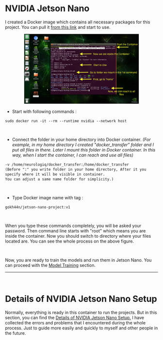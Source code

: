 # NVIDIA Jetson Nano

I created a Docker image which contains all necessary packages for this project. You can pull it [from this link](https://hub.docker.com/r/gokh44n/jetson-nano-project) and start to use.

<p align="center">
<img src="figures/jetson_docker.png"  width="75%" height="75%" >
</p>

* Start with following commands : 
```
sudo docker run -it --rm --runtime nvidia --network host
```
</br>

* Connect the folder in your home directory into Docker container. _(For example, in my home directory I created "docker_transfer" folder and I put all files in there. Later I mount this folder in Docker container. In this way, when I start the container, I can reach and use all files)_ 
```
-v /home/neurologiq/docker_transfer:/home/docker_transfer
(Before ":" you write folder in your home directory, After it you specify where it will be visible in container.
You can adjust a same name folder for simplicity.)
```
</br>

* Type Docker image name with tag :
```
gokh44n/jetson-nano-project:v1
```
</br>

When you type these commands completely, you will be asked your password. Then command line starts with "root" which means you are inside the container. Now you should switch to directory where your files located are. You can see the whole process on the above figure.

</br>

Now, you are ready to train the models and run them in Jetson Nano. You can proceed with the [Model Training](XXX) section.

---
</br>

# Details of NVIDIA Jetson Nano Setup

Normally, everything is ready in this container to run the projects. But in this section, you can find the [Details of NVIDIA Jetson Nano Setup.](XXX) I have collected the errors and problems that I encountered during the whole process. Just to guide more easily and quickly to myself and other people in the future.



